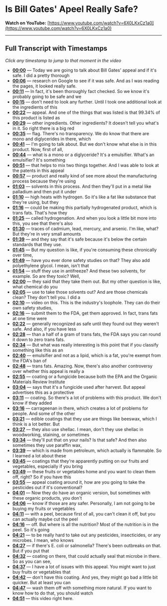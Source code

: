 # Is Bill Gates' Apeel Really Safe?

**Watch on YouTube:** [https://www.youtube.com/watch?v=6X0LKxCz1a0](https://www.youtube.com/watch?v=6X0LKxCz1a0)

---

## Full Transcript with Timestamps

*Click any timestamp to jump to that moment in the video*

- **[00:00](https://www.youtube.com/watch?v=6X0LKxCz1a0&t=0s)** — Today we are going to talk about Bill Gates' appeal and if it's safe. I did a pretty thorough
- **[00:06](https://www.youtube.com/watch?v=6X0LKxCz1a0&t=6s)** — research on Google to see if it was safe. And as I was reading the pages, it looked really safe.
- **[00:11](https://www.youtube.com/watch?v=6X0LKxCz1a0&t=11s)** — In fact, it's been thoroughly fact checked. So we know it's probably going to be safe and we
- **[00:15](https://www.youtube.com/watch?v=6X0LKxCz1a0&t=15s)** — don't need to look any further. Until I took one additional look at the ingredients of this
- **[00:22](https://www.youtube.com/watch?v=6X0LKxCz1a0&t=22s)** — appeal. And one of the things that was listed is that 99.34% of this product is listed as
- **[00:29](https://www.youtube.com/watch?v=6X0LKxCz1a0&t=29s)** — other ingredients. Other ingredients? It doesn't tell you what's in it. So right there is a big red
- **[00:35](https://www.youtube.com/watch?v=6X0LKxCz1a0&t=35s)** — flag. There's no transparency. We do know that there are mono and diglycerides in there, which
- **[00:41](https://www.youtube.com/watch?v=6X0LKxCz1a0&t=41s)** — I'm going to talk about. But we don't know what else is in this product. Now, first of all,
- **[00:44](https://www.youtube.com/watch?v=6X0LKxCz1a0&t=44s)** — what is a mono or a diglyceride? It's a emulsifier. What's an emulsifier? It's something
- **[00:51](https://www.youtube.com/watch?v=6X0LKxCz1a0&t=51s)** — that helps to mix two things together. And I was able to look at the patents in this appeal
- **[00:57](https://www.youtube.com/watch?v=6X0LKxCz1a0&t=57s)** — product and really kind of see more about the manufacturing process because they're using
- **[01:03](https://www.youtube.com/watch?v=6X0LKxCz1a0&t=63s)** — solvents in this process. And then they'll put in a metal like palladium and then put it under
- **[01:10](https://www.youtube.com/watch?v=6X0LKxCz1a0&t=70s)** — high heats with hydrogen. So it's like a fat like substance that they're using, but they
- **[01:16](https://www.youtube.com/watch?v=6X0LKxCz1a0&t=76s)** — could be making this partially hydrogenated product, which is trans fats. That's how they
- **[01:25](https://www.youtube.com/watch?v=6X0LKxCz1a0&t=85s)** — called hydrogenation. And when you look a little bit more into this, you see that there's also
- **[01:30](https://www.youtube.com/watch?v=6X0LKxCz1a0&t=90s)** — traces of cadmium, lead, mercury, and arsenic. I'm like, what? But they're in very small amounts
- **[01:39](https://www.youtube.com/watch?v=6X0LKxCz1a0&t=99s)** — and they say that it's safe because it's below the certain standards that they use.
- **[01:45](https://www.youtube.com/watch?v=6X0LKxCz1a0&t=105s)** — But my question is like, if you're consuming these chronically over time,
- **[01:49](https://www.youtube.com/watch?v=6X0LKxCz1a0&t=109s)** — have you ever done safety studies on that? They also add polyethylene glycol. I mean, isn't that
- **[01:54](https://www.youtube.com/watch?v=6X0LKxCz1a0&t=114s)** — stuff they use in antifreeze? And these two solvents, for example. So are they toxic? Well,
- **[02:00](https://www.youtube.com/watch?v=6X0LKxCz1a0&t=120s)** — they said that they take them out. But my other question is like, what chemical do you
- **[02:05](https://www.youtube.com/watch?v=6X0LKxCz1a0&t=125s)** — use to take those solvents out? And are those chemicals clean? They don't tell you. I did a
- **[02:10](https://www.youtube.com/watch?v=6X0LKxCz1a0&t=130s)** — video on this. This is the industry's loophole. They can do their own safety studies,
- **[02:16](https://www.youtube.com/watch?v=6X0LKxCz1a0&t=136s)** — submit them to the FDA, get them approved. In fact, trans fats at one time were
- **[02:22](https://www.youtube.com/watch?v=6X0LKxCz1a0&t=142s)** — generally recognized as safe until they found out they weren't safe. And also, if you have less
- **[02:28](https://www.youtube.com/watch?v=6X0LKxCz1a0&t=148s)** — than a half of a gram of trans fats, the FDA says you can round it down to zero trans fats.
- **[02:34](https://www.youtube.com/watch?v=6X0LKxCz1a0&t=154s)** — But what was really interesting is this point that if you classify something like this as an
- **[02:40](https://www.youtube.com/watch?v=6X0LKxCz1a0&t=160s)** — emulsifier and not as a lipid, which is a fat, you're exempt from the FDA's ban of
- **[02:48](https://www.youtube.com/watch?v=6X0LKxCz1a0&t=168s)** — trans fats. Amazing. Now, there's also another controversy over whether this appeal is really a
- **[02:55](https://www.youtube.com/watch?v=6X0LKxCz1a0&t=175s)** — coating or a fungicide because both the EPA and the Organic Materials Review Institute
- **[03:04](https://www.youtube.com/watch?v=6X0LKxCz1a0&t=184s)** — says that it's a fungicide used after harvest. But appeal advertises this as a protective
- **[03:11](https://www.youtube.com/watch?v=6X0LKxCz1a0&t=191s)** — coating. So there's a lot of problems with this product. We don't know if they added
- **[03:16](https://www.youtube.com/watch?v=6X0LKxCz1a0&t=196s)** — carrageenan in there, which creates a lot of problems for people. And some of the other
- **[03:21](https://www.youtube.com/watch?v=6X0LKxCz1a0&t=201s)** — edible coatings that they use are things like beeswax, which I think is a lot better. But
- **[03:27](https://www.youtube.com/watch?v=6X0LKxCz1a0&t=207s)** — they also use shellac. I mean, don't they use shellac in woodworking, staining, or sometimes
- **[03:34](https://www.youtube.com/watch?v=6X0LKxCz1a0&t=214s)** — they'll put that on your nails? Is that safe? And then also sometimes they use paraffin wax,
- **[03:39](https://www.youtube.com/watch?v=6X0LKxCz1a0&t=219s)** — which is made from petroleum, which actually is flammable. So I learned a lot about these
- **[03:45](https://www.youtube.com/watch?v=6X0LKxCz1a0&t=225s)** — coatings that they're apparently putting on our fruits and vegetables, especially if you bring
- **[03:49](https://www.youtube.com/watch?v=6X0LKxCz1a0&t=229s)** — these fruits or vegetables home and you want to clean them off, right? So if you have this
- **[03:55](https://www.youtube.com/watch?v=6X0LKxCz1a0&t=235s)** — appeal coating around it, how are you going to take the pesticides out if it's conventional?
- **[04:01](https://www.youtube.com/watch?v=6X0LKxCz1a0&t=241s)** — Now they do have an organic version, but sometimes with these organic products, you don't
- **[04:06](https://www.youtube.com/watch?v=6X0LKxCz1a0&t=246s)** — know if those are any safer. Personally, I am not going to be buying my fruits or vegetables
- **[04:11](https://www.youtube.com/watch?v=6X0LKxCz1a0&t=251s)** — with a peel, because first of all, you can't clean it off, but you can actually maybe cut the peel
- **[04:16](https://www.youtube.com/watch?v=6X0LKxCz1a0&t=256s)** — off. But where is all the nutrition? Most of the nutrition is in the peel. So it's going
- **[04:21](https://www.youtube.com/watch?v=6X0LKxCz1a0&t=261s)** — to be really hard to take out any pesticides, insecticides, or any microbes. I mean, who knows
- **[04:27](https://www.youtube.com/watch?v=6X0LKxCz1a0&t=267s)** — if there's E. coli or salmonella? There's been outbreaks on that. But if you put that
- **[04:32](https://www.youtube.com/watch?v=6X0LKxCz1a0&t=272s)** — coating on there, that could actually seal that microbe in there. So as you can see,
- **[04:37](https://www.youtube.com/watch?v=6X0LKxCz1a0&t=277s)** — I have a lot of issues with this appeal. You might want to just buy fruits or vegetables that
- **[04:42](https://www.youtube.com/watch?v=6X0LKxCz1a0&t=282s)** — don't have this coating. And yes, they might go bad a little bit quicker. But at least you can
- **[04:47](https://www.youtube.com/watch?v=6X0LKxCz1a0&t=287s)** — wash them off with something more natural. If you want to know how to do that, you should watch
- **[04:51](https://www.youtube.com/watch?v=6X0LKxCz1a0&t=291s)** — this video right here.
